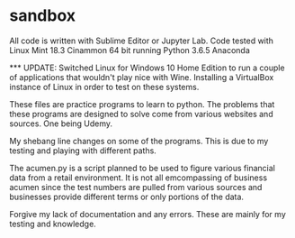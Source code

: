# sandbox

All code is written with Sublime Editor or Jupyter Lab.
Code tested with Linux Mint 18.3 Cinammon 64 bit running Python 3.6.5 Anaconda

*** UPDATE: Switched Linux for Windows 10 Home Edition to run a couple of applications that wouldn't play nice with Wine.  Installing a VirtualBox instance of Linux in order to test on these systems.

These files are practice programs to learn to python.  The problems that these programs are designed to solve come from various websites and sources.  One being Udemy.

My shebang line changes on some of the programs.  This is due to my testing and playing with different paths.

The acumen.py is a script planned to be used to figure various financial data from a retail environment.  It is not all emcompassing of business acumen since the test numbers are pulled from various sources and businesses provide different terms or only portions of the data.

Forgive my lack of documentation and any errors.  These are mainly for my testing and knowledge.
